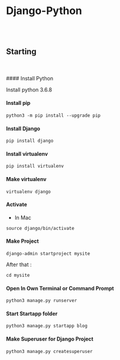 # Django-Python

<br>
<br>

## Starting 
<br>
<br>
#### Install Python 

Install python 3.6.8

#### Install pip

```terminal
python3 -m pip install --upgrade pip
```

#### Install Django

```terminal
pip install django
```

#### Install virtualenv

```terminal
pip install virtualenv
```

#### Make virtualenv

```terminal
virtualenv django
```

#### Activate 

* In Mac
  
```terminal
source django/bin/activate
```

#### Make Project

```terminal
django-admin startproject mysite
```
After that :

```terminal
cd mysite
```

#### Open In Own Terminal or Command Prompt

```terminal
python3 manage.py runserver
```

#### Start Startapp folder

```terminal
python3 manage.py startapp blog
```

#### Make Superuser for Django Project

```terminal
python3 manage.py createsuperuser
```

